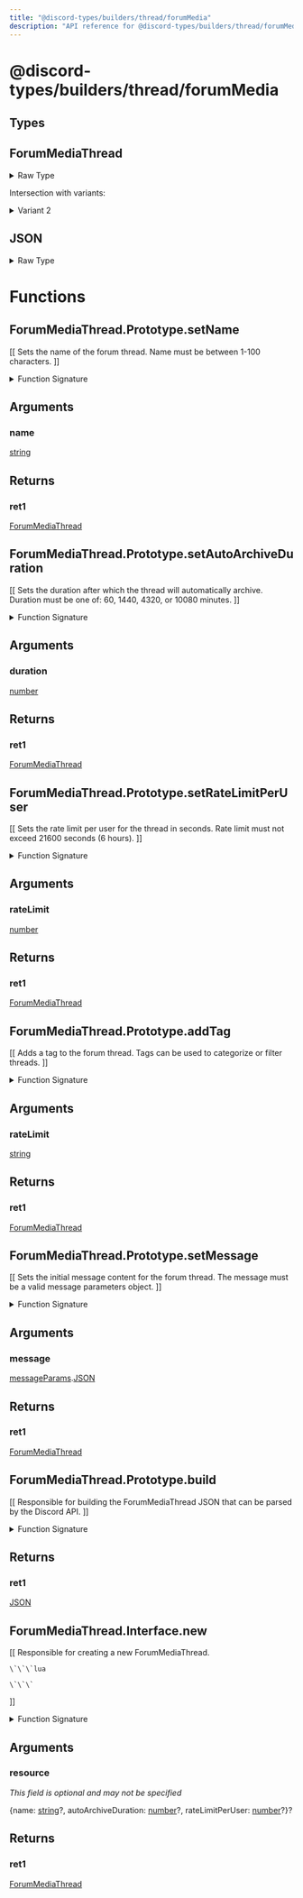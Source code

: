 ```yaml
---
title: "@discord-types/builders/thread/forumMedia"
description: "API reference for @discord-types/builders/thread/forumMedia"
---
```


<div id="@discord-types/builders/thread/forumMedia"></div>

# @discord-types/builders/thread/forumMedia

<div id="Types"></div>

## Types

<div id="ForumMediaThread"></div>

## ForumMediaThread

<details>
<summary>Raw Type</summary>

```luau
type ForumMediaThread = ForumMediaThread.Prototype, & {
	name: string?,

	autoArchiveDuration: number?,

	rateLimitPerUser: number?,

	appliedTags: {string},

	message: messageParams.JSON
}
```

</details>

Intersection with variants:

<details>
<summary>Variant 2</summary>

<TypeTable
	type={{
		"name": {
			type: "[string](#string)?",
			description: "",
			required: false
		},
		"autoArchiveDuration": {
			type: "[number](#number)?",
			description: "",
			required: false
		},
		"rateLimitPerUser": {
			type: "[number](#number)?",
			description: "",
			required: false
		},
		"appliedTags": {
			type: "\{[string](#string)\}",
			description: "",
			required: true
		},
		"message": {
			type: "[messageParams](#module.messageParams).[JSON](#JSON)",
			description: "",
			required: true
		},
	}}
/>
</details>

<div id="JSON"></div>

## JSON

<details>
<summary>Raw Type</summary>

```luau
type JSON = ForumMediaThread.Prototype.build(nil :: any),
```

</details>

<div id="Functions"></div>

# Functions

<div id="ForumMediaThread.Prototype.setName"></div>

## ForumMediaThread.Prototype.setName

\[\[
	Sets the name of the forum thread.
	Name must be between 1-100 characters.
\]\]

<details>
<summary>Function Signature</summary>

```luau
--[[
	Sets the name of the forum thread.
	Name must be between 1-100 characters.
]]
function ForumMediaThread.Prototype.setName(self: ForumMediaThread, name: string) -> ForumMediaThread end
```

</details>

<div id="Arguments"></div>

## Arguments

<div id="name"></div>

### name

[string](#string)

<div id="Returns"></div>

## Returns

<div id="ret1"></div>

### ret1

[ForumMediaThread](#ForumMediaThread)<div id="ForumMediaThread.Prototype.setAutoArchiveDuration"></div>

## ForumMediaThread.Prototype.setAutoArchiveDuration

\[\[
	Sets the duration after which the thread will automatically archive.
	Duration must be one of: 60, 1440, 4320, or 10080 minutes.
\]\]

<details>
<summary>Function Signature</summary>

```luau
--[[
	Sets the duration after which the thread will automatically archive.
	Duration must be one of: 60, 1440, 4320, or 10080 minutes.
]]
function ForumMediaThread.Prototype.setAutoArchiveDuration(self: ForumMediaThread, duration: number) -> ForumMediaThread end
```

</details>

<div id="Arguments"></div>

## Arguments

<div id="duration"></div>

### duration

[number](#number)

<div id="Returns"></div>

## Returns

<div id="ret1"></div>

### ret1

[ForumMediaThread](#ForumMediaThread)<div id="ForumMediaThread.Prototype.setRateLimitPerUser"></div>

## ForumMediaThread.Prototype.setRateLimitPerUser

\[\[
	Sets the rate limit per user for the thread in seconds.
	Rate limit must not exceed 21600 seconds (6 hours).
\]\]

<details>
<summary>Function Signature</summary>

```luau
--[[
	Sets the rate limit per user for the thread in seconds.
	Rate limit must not exceed 21600 seconds (6 hours).
]]
function ForumMediaThread.Prototype.setRateLimitPerUser(self: ForumMediaThread, rateLimit: number) -> ForumMediaThread end
```

</details>

<div id="Arguments"></div>

## Arguments

<div id="rateLimit"></div>

### rateLimit

[number](#number)

<div id="Returns"></div>

## Returns

<div id="ret1"></div>

### ret1

[ForumMediaThread](#ForumMediaThread)<div id="ForumMediaThread.Prototype.addTag"></div>

## ForumMediaThread.Prototype.addTag

\[\[
	Adds a tag to the forum thread.
	Tags can be used to categorize or filter threads.
\]\]

<details>
<summary>Function Signature</summary>

```luau
--[[
	Adds a tag to the forum thread.
	Tags can be used to categorize or filter threads.
]]
function ForumMediaThread.Prototype.addTag(self: ForumMediaThread, rateLimit: string) -> ForumMediaThread end
```

</details>

<div id="Arguments"></div>

## Arguments

<div id="rateLimit"></div>

### rateLimit

[string](#string)

<div id="Returns"></div>

## Returns

<div id="ret1"></div>

### ret1

[ForumMediaThread](#ForumMediaThread)<div id="ForumMediaThread.Prototype.setMessage"></div>

## ForumMediaThread.Prototype.setMessage

\[\[
	Sets the initial message content for the forum thread.
	The message must be a valid message parameters object.
\]\]

<details>
<summary>Function Signature</summary>

```luau
--[[
	Sets the initial message content for the forum thread.
	The message must be a valid message parameters object.
]]
function ForumMediaThread.Prototype.setMessage(self: ForumMediaThread, message: messageParams.JSON) -> ForumMediaThread end
```

</details>

<div id="Arguments"></div>

## Arguments

<div id="message"></div>

### message

[messageParams](#module.messageParams).[JSON](#JSON)



<div id="Returns"></div>

## Returns

<div id="ret1"></div>

### ret1

[ForumMediaThread](#ForumMediaThread)<div id="ForumMediaThread.Prototype.build"></div>

## ForumMediaThread.Prototype.build

\[\[
	Responsible for building the ForumMediaThread JSON that can be parsed by the Discord API.
\]\]

<details>
<summary>Function Signature</summary>

```luau
--[[
	Responsible for building the ForumMediaThread JSON that can be parsed by the Discord API.
]]
function ForumMediaThread.Prototype.build(self: ForumMediaThread) -> JSON end
```

</details>

<div id="Returns"></div>

## Returns

<div id="ret1"></div>

### ret1

[JSON](#JSON)<div id="ForumMediaThread.Interface.new"></div>

## ForumMediaThread.Interface.new

\[\[
	Responsible for creating a new ForumMediaThread.

	\`\`\`lua
	
	\`\`\`
\]\]

<details>
<summary>Function Signature</summary>

```luau
--[[
	Responsible for creating a new ForumMediaThread.

	\`\`\`lua
	
	\`\`\`
]]
function ForumMediaThread.Interface.new(resource: {
		name: string?,

		autoArchiveDuration: number?,

		rateLimitPerUser: number?
	}?) -> ForumMediaThread end
```

</details>

<div id="Arguments"></div>

## Arguments

<div id="resource"></div>

### resource

*This field is optional and may not be specified*

\{name: [string](#string)?, autoArchiveDuration: [number](#number)?, rateLimitPerUser: [number](#number)?\}?

<div id="Returns"></div>

## Returns

<div id="ret1"></div>

### ret1

[ForumMediaThread](#ForumMediaThread)